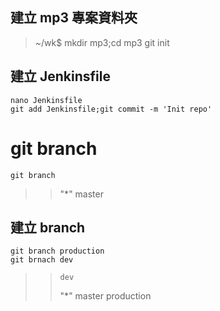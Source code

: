 ## 建立 mp3 專案資料夾
>~/wk$ mkdir mp3;cd mp3
    git init

## 建立 Jenkinsfile
    nano Jenkinsfile
    git add Jenkinsfile;git commit -m 'Init repo'


# git branch
    git branch
>> "*" master
## 建立 branch
    git branch production
    git brnach dev
>>     dev
>> "*" master
>>     production
